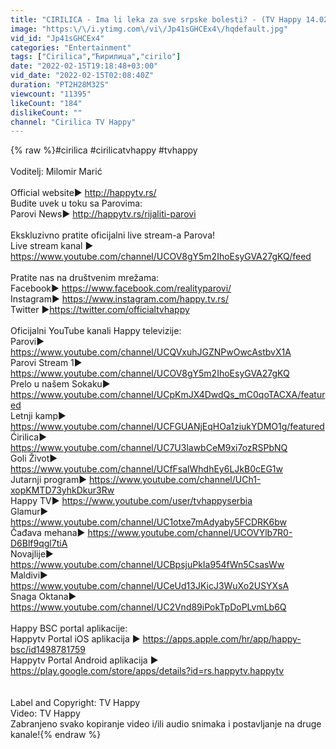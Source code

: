 ```yaml
---
title: "CIRILICA - Ima li leka za sve srpske bolesti? - (TV Happy 14.02.2022)"
image: "https:\/\/i.ytimg.com\/vi\/Jp41sGHCEx4\/hqdefault.jpg"
vid_id: "Jp41sGHCEx4"
categories: "Entertainment"
tags: ["Cirilica","Ћирилица","cirilo"]
date: "2022-02-15T19:18:48+03:00"
vid_date: "2022-02-15T02:08:40Z"
duration: "PT2H28M32S"
viewcount: "11395"
likeCount: "184"
dislikeCount: ""
channel: "Cirilica TV Happy"
---
```

{% raw %}#cirilica #cirilicatvhappy #tvhappy<br /><br />Voditelj: Milomir Marić<br /><br />Official website► <a rel="nofollow" target="blank" href="http://happytv.rs/">http://happytv.rs/</a><br />Budite uvek u toku sa Parovima:<br />Parovi News► <a rel="nofollow" target="blank" href="http://happytv.rs/rijaliti-parovi">http://happytv.rs/rijaliti-parovi</a><br /><br />Ekskluzivno pratite oficijalni live stream-a Parova!<br />Live stream kanal ► <a rel="nofollow" target="blank" href="https://www.youtube.com/channel/UCOV8gY5m2IhoEsyGVA27gKQ/feed">https://www.youtube.com/channel/UCOV8gY5m2IhoEsyGVA27gKQ/feed</a><br /> <br />Pratite nas na društvenim mrežama:<br />Facebook► <a rel="nofollow" target="blank" href="https://www.facebook.com/realityparovi/">https://www.facebook.com/realityparovi/</a><br />Instagram► <a rel="nofollow" target="blank" href="https://www.instagram.com/happy.tv.rs/">https://www.instagram.com/happy.tv.rs/</a><br />Twitter ►<a rel="nofollow" target="blank" href="https://twitter.com/officialtvhappy">https://twitter.com/officialtvhappy</a><br /><br />Oficijalni YouTube kanali Happy televizije:<br />Parovi► <a rel="nofollow" target="blank" href="https://www.youtube.com/channel/UCQVxuhJGZNPwOwcAstbvX1A">https://www.youtube.com/channel/UCQVxuhJGZNPwOwcAstbvX1A</a><br />Parovi Stream 1► <a rel="nofollow" target="blank" href="https://www.youtube.com/channel/UCOV8gY5m2IhoEsyGVA27gKQ">https://www.youtube.com/channel/UCOV8gY5m2IhoEsyGVA27gKQ</a><br />Prelo u našem Sokaku► <a rel="nofollow" target="blank" href="https://www.youtube.com/channel/UCpKmJX4DwdQs_mC0qoTACXA/featured">https://www.youtube.com/channel/UCpKmJX4DwdQs_mC0qoTACXA/featured</a><br />Letnji kamp► <a rel="nofollow" target="blank" href="https://www.youtube.com/channel/UCFGUANjEqHOa1ziukYDMO1g/featured">https://www.youtube.com/channel/UCFGUANjEqHOa1ziukYDMO1g/featured</a><br />Ćirilica► <a rel="nofollow" target="blank" href="https://www.youtube.com/channel/UC7U3lawbCeM9xi7ozRSPbNQ">https://www.youtube.com/channel/UC7U3lawbCeM9xi7ozRSPbNQ</a><br />Goli Život► <a rel="nofollow" target="blank" href="https://www.youtube.com/channel/UCfFsalWhdhEy6LJkB0cEG1w">https://www.youtube.com/channel/UCfFsalWhdhEy6LJkB0cEG1w</a><br />Jutarnji program► <a rel="nofollow" target="blank" href="https://www.youtube.com/channel/UCh1-xopKMTD73yhkDkur3Rw">https://www.youtube.com/channel/UCh1-xopKMTD73yhkDkur3Rw</a><br />Happy TV► <a rel="nofollow" target="blank" href="https://www.youtube.com/user/tvhappyserbia">https://www.youtube.com/user/tvhappyserbia</a><br />Glamur► <a rel="nofollow" target="blank" href="https://www.youtube.com/channel/UC1otxe7mAdyaby5FCDRK6bw">https://www.youtube.com/channel/UC1otxe7mAdyaby5FCDRK6bw</a><br />Čađava mehana► <a rel="nofollow" target="blank" href="https://www.youtube.com/channel/UCOVYlb7R0-D6Blf9qgl7tiA">https://www.youtube.com/channel/UCOVYlb7R0-D6Blf9qgl7tiA</a><br />Novajlije► <a rel="nofollow" target="blank" href="https://www.youtube.com/channel/UCBpsjuPkIa954fWn5CsasWw">https://www.youtube.com/channel/UCBpsjuPkIa954fWn5CsasWw</a><br />Maldivi► <a rel="nofollow" target="blank" href="https://www.youtube.com/channel/UCeUd13JKicJ3WuXo2USYXsA">https://www.youtube.com/channel/UCeUd13JKicJ3WuXo2USYXsA</a><br />Snaga Oktana► <a rel="nofollow" target="blank" href="https://www.youtube.com/channel/UC2Vnd89iPokTpDoPLvmLb6Q">https://www.youtube.com/channel/UC2Vnd89iPokTpDoPLvmLb6Q</a><br /><br />Happy BSC portal aplikacije:<br />Happytv Portal iOS aplikacija ► <a rel="nofollow" target="blank" href="https://apps.apple.com/hr/app/happy-bsc/id1498781759">https://apps.apple.com/hr/app/happy-bsc/id1498781759</a><br />Happytv Portal Android aplikacija ► <a rel="nofollow" target="blank" href="https://play.google.com/store/apps/details?id=rs.happytv.happytv">https://play.google.com/store/apps/details?id=rs.happytv.happytv</a><br /><br /><br />Label and Copyright: TV Happy<br />Video: TV Happy<br />Zabranjeno svako kopiranje video i/ili audio snimaka i postavljanje na druge kanale!{% endraw %}

